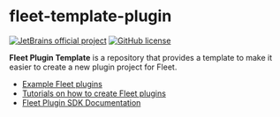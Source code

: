 # fleet-template-plugin

[![JetBrains official project](http://jb.gg/badges/official.svg)](https://confluence.jetbrains.com/display/ALL/JetBrains+on+GitHub)
[![GitHub license](https://img.shields.io/badge/license-APACHE_2.0-blue.svg)](https://github.com/JetBrains/fleet-plugin-template/blob/main/LICENSE.md)

**Fleet Plugin Template** is a repository that provides a template to make it easier to create a new plugin project for
Fleet.

- [Example Fleet plugins][fleet:example-plugins]
- [Tutorials on how to create Fleet plugins][fleet:tutorials]
- [Fleet Plugin SDK Documentation][fleet:sdk-documentation]

[gh:template]: https://docs.github.com/en/repositories/creating-and-managing-repositories/creating-a-repository-from-a-template#creating-a-repository-from-a-template
[fleet:sdk-documentation]: https://github.com/JetBrains/fleet-sdk-gradle-plugin
[fleet:example-plugins]: https://github.com/JetBrains/fleet-sdk-gradle-plugin/tree/main/example-plugins
[fleet:tutorials]: https://github.com/JetBrains/fleet-sdk-gradle-plugin/tree/main/docs/tutorials

